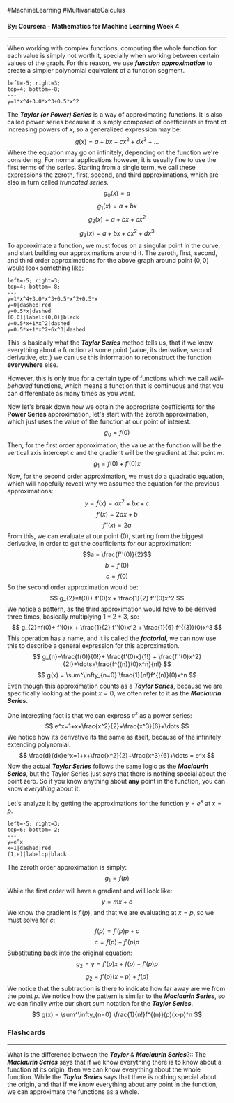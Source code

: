 #MachineLearning #MultivariateCalculus
#### By: Coursera - Mathematics for Machine Learning Week 4
---
When working with complex functions, computing the whole function for each value is simply not worth it, specially when working between certain values of the graph. For this reason, we use ***function approximation*** to create a simpler polynomial equivalent of a function segment.

```desmos-graph
left=-5; right=3;
top=4; bottom=-8;
---
y=1*x^4+3.0*x^3+0.5*x^2
```

The ***Taylor (or Power) Series*** is a way of approximating functions. It is also called power series because it is simply composed of coefficients in front of increasing powers of $x$, so a generalized expression may be:
$$
g(x) = a + bx + cx^2 +dx^3 + \dots
$$
Where the equation may go on infinitely, depending on the function we're considering. For normal applications however, it is usually fine to use the first terms of the series. Starting from a single term, we call these expressions the zeroth, first, second, and third approximations, which are also in turn called *truncated series*.
$$g_{0}(x) = a$$
$$g_{1}(x) = a + bx$$
$$g_{2}(x)= a + bx + cx^2$$
$$g_{3}(x) = a + bx + cx^2 + dx^3$$
To approximate a function, we must focus on a singular point in the curve, and start building our approximations around it. The zeroth, first, second, and third order approximations for the above graph around point $(0,0)$ would look something like:

```desmos-graph
left=-5; right=3;
top=4; bottom=-8;
---
y=1*x^4+3.0*x^3+0.5*x^2+0.5*x
y=0|dashed|red
y=0.5*x|dashed
(0,0)|label:(0,0)|black
y=0.5*x+1*x^2|dashed
y=0.5*x+1*x^2+6x^3|dashed
```

This is basically what the ***Taylor Series*** method tells us, that if we know everything about a function at some point (value, its derivative, second derivative, etc.) we can use this information to reconstruct the function **everywhere** else. 

However, this is only true for a certain type of functions which we call *well-behaved* functions, which means a function that is continuous and that you can differentiate as many times as you want.

Now let's break down how we obtain the appropriate coefficients for the **Power Series** approximation, let's start with the zeroth approximation, which just uses the value of the function at our point of interest.
$$g_{0}= f(0)$$
Then, for the first order approximation, the value at the function will be the vertical axis intercept $c$ and the gradient will be the gradient at that point $m$.
$$g_{1}=f(0) + f'(0)x$$
Now, for the second order approximation, we must do a quadratic equation, which will hopefully reveal why we assumed the equation for the previous approximations:
$$y=f(x)=ax^2+bx+c$$
$$f'(x)=2ax+b$$
$$f''(x)=2a$$
From this, we can evaluate at our point $(0)$, starting from the biggest derivative, in order to get the coefficients for our approximation:
$$a = \frac{f''(0)}{2}$$
$$b=f'(0)$$
$$c = f(0)$$
So the second order approximation would be:
$$
g_{2}=f(0)+ f'(0)x + \frac{1}{2} f''(0)x^2
$$
We notice a pattern, as the third approximation would have to be derived three times, basically multiplying $1*2*3$, so:
$$
g_{2}=f(0)+ f'(0)x + \frac{1}{2} f''(0)x^2 + \frac{1}{6} f^{(3)}(0)x^3
$$
This operation has a name, and it is called the ***factorial***, we can now use this to describe a general expression for this approximation.
$$
g_{n}=\frac{f(0)}{0!}+ \frac{f'(0)x}{1!} + \frac{f''(0)x^2}{2!}+\dots+\frac{f^{(n)}(0)x^n}{n!}
$$$$
g(x) = \sum^\infty_{n=0} \frac{1}{n!}f^{(n)}(0)x^n
$$
Even though this approximation counts as a ***Taylor Series***, because we are specifically looking at the point $x=0$, we often refer to it as the ***Maclaurin Series***.

One interesting fact is that we can express $e^x$ as a power series:
$$
e^x=1+x+\frac{x^2}{2}+\frac{x^3}{6}+\dots
$$
We notice how its derivative its the same as itself, because of the infinitely extending polynomial.
$$
\frac{d}{dx}e^x=1+x+\frac{x^2}{2}+\frac{x^3}{6}+\dots = e^x
$$
Now the actual ***Taylor Series*** follows the same logic as the ***Maclaurin Series***, but the Taylor Series just says that there is nothing special about the point zero. So if you know anything about **any** point in the function, you can know *everything* about it.

Let's analyze it by getting the approximations for the function $y=e^x$ at $x=p$.

```desmos-graph
left=-5; right=3;
top=6; bottom=-2;
---
y=e^x
x=1|dashed|red
(1,e)|label:p|black
```
The zeroth order approximation is simply:
$$ g_{1} = f(p) $$
While the first order will have a gradient and will look like:
$$ y = mx+c $$We know the gradient is $f'(p)$, and that we are evaluating at $x=p$, so we must solve for $c$:
$$f(p)=f'(p)p+c$$
$$ c = f(p) - f'(p)p $$
Substituting back into the original equation:
$$
g_{2} = y= f'(p)x + f(p) - f'(p)p
$$
$$
g_{2}= f'(p) (x-p) + f(p)
$$
We notice that the subtraction is there to indicate how far away are we from the point $p$. We notice how the pattern is similar to the ***Maclaurin Series***, so we can finally write our short sum notation for the ***Taylor Series***.
$$
g(x) = \sum^\infty_{n=0} \frac{1}{n!}f^{(n)}(p)(x-p)^n
$$

### Flashcards
---
What is the difference between the ***Taylor*** & ***Maclaurin Series***?:: The ***Maclaurin Series*** says that if we know everything there is to know about a function at its origin, then we can know everything about the whole function. While the ***Taylor Series*** says that there is nothing special about the origin, and that if we know everything about any point in the function, we can approximate the functions as a whole.
<!--SR:!2025-02-11,14,290-->

